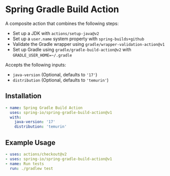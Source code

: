 # Spring Gradle Build Action

A composite action that combines the following steps:

* Set up a JDK with `actions/setup-java@v2`
* Set up a `user.name` system property with `spring-builds+github`
* Validate the Gradle wrapper using `gradle/wrapper-validation-action@v1`
* Set up Gradle using `gradle/gradle-build-action@v2` with `GRADLE_USER_HOME=~/.gradle`

Accepts the following inputs:

* `java-version` (Optional, defaults to `'17'`)
* `distribution` (Optional, defaults to `'temurin'`)

## Installation

```yaml
- name: Spring Gradle Build Action
  uses: spring-io/spring-gradle-build-action@v1
  with:
    java-version: '17'
    distribution: 'temurin'
```

## Example Usage

```yaml
- uses: actions/checkout@v2
- uses: spring-io/spring-gradle-build-action@v1
- name: Run tests
  run: ./gradlew test
```